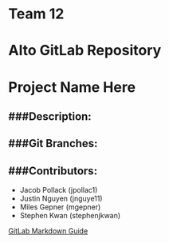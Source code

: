 Team 12
===
Alto GitLab Repository
===
Project Name Here
===

###Description:
---
###Git Branches:
---
###Contributors:
---
- Jacob Pollack (jpollac1)
- Justin Nguyen (jnguye11)
- Miles Gepner  (mgepner)
- Stephen Kwan  (stephenjkwan)

[GitLab Markdown Guide](https://github.com/gitlabhq/gitlabhq/blob/master/doc/markdown/markdown.md#links)
